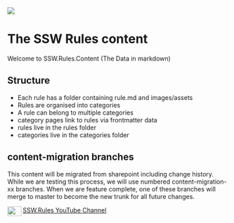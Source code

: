 <img src="https://raw.githubusercontent.com/SSWConsulting/SSW.Rules.Content/main/_docs/images/ssw-banner.png">

# The SSW Rules content
Welcome to SSW.Rules.Content (The Data in markdown) 

## Structure
- Each rule has a folder containing rule.md and images/assets
- Rules are organised into categories
- A rule can belong to multiple categories
- category pages link to rules via frontmatter data
- rules live in the rules folder
- categories live in the categories folder

## content-migration branches
This content will be migrated from sharepoint including change history.
While we are testing this process, we will use numbered content-migration-xx branches.
When we are feature complete, one of these branches will merge to master to become the new trunk for all future changes.

<img align="left" width="32" height="22" src="https://raw.githubusercontent.com/SSWConsulting/SSW.Rules.Content/main/_docs/images/youtube_social_icon_red.png">

[SSW.Rules YouTube Channel](https://www.youtube.com/channel/UCX3zjU1MYddc7vUuMz-t2og)
